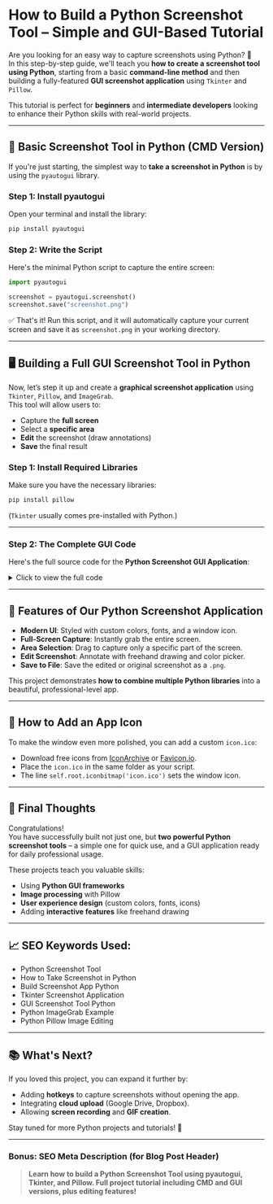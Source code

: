 
# How to Build a Python Screenshot Tool – Simple and GUI-Based Tutorial

Are you looking for an easy way to capture screenshots using Python? 🚀  
In this step-by-step guide, we'll teach you **how to create a screenshot tool using Python**, starting from a basic **command-line method** and then building a fully-featured **GUI screenshot application** using `Tkinter` and `Pillow`.

This tutorial is perfect for **beginners** and **intermediate developers** looking to enhance their Python skills with real-world projects.

---

## 📸 Basic Screenshot Tool in Python (CMD Version)

If you're just starting, the simplest way to **take a screenshot in Python** is by using the `pyautogui` library.

### Step 1: Install pyautogui
Open your terminal and install the library:

```bash
pip install pyautogui
```

### Step 2: Write the Script
Here's the minimal Python script to capture the entire screen:

```python
import pyautogui

screenshot = pyautogui.screenshot()
screenshot.save("screenshot.png")
```

✅ That's it! Run this script, and it will automatically capture your current screen and save it as `screenshot.png` in your working directory.

---

## 🖥️ Building a Full GUI Screenshot Tool in Python

Now, let’s step it up and create a **graphical screenshot application** using `Tkinter`, `Pillow`, and `ImageGrab`.  
This tool will allow users to:
- Capture the **full screen**
- Select a **specific area**
- **Edit** the screenshot (draw annotations)
- **Save** the final result

### Step 1: Install Required Libraries
Make sure you have the necessary libraries:

```bash
pip install pillow
```

(`Tkinter` usually comes pre-installed with Python.)

---

### Step 2: The Complete GUI Code

Here's the full source code for the **Python Screenshot GUI Application**:

<details>
<summary>Click to view the full code</summary>

```python
# Your full GUI code here
# (Paste the full code you posted above)
```
</details>

---

## 🎨 Features of Our Python Screenshot Application
- **Modern UI**: Styled with custom colors, fonts, and a window icon.
- **Full-Screen Capture**: Instantly grab the entire screen.
- **Area Selection**: Drag to capture only a specific part of the screen.
- **Edit Screenshot**: Annotate with freehand drawing and color picker.
- **Save to File**: Save the edited or original screenshot as a `.png`.

This project demonstrates **how to combine multiple Python libraries** into a beautiful, professional-level app.

---

## 📂 How to Add an App Icon
To make the window even more polished, you can add a custom `icon.ico`:

- Download free icons from [IconArchive](https://iconarchive.com/) or [Favicon.io](https://favicon.io/).
- Place the `icon.ico` in the same folder as your script.
- The line `self.root.iconbitmap('icon.ico')` sets the window icon.

---

## 🚀 Final Thoughts

Congratulations!  
You have successfully built not just one, but **two powerful Python screenshot tools** – a simple one for quick use, and a GUI application ready for daily professional usage.

These projects teach you valuable skills:
- Using **Python GUI frameworks**
- **Image processing** with Pillow
- **User experience design** (custom colors, fonts, icons)
- Adding **interactive features** like freehand drawing

---

## 📈 SEO Keywords Used:
- Python Screenshot Tool
- How to Take Screenshot in Python
- Build Screenshot App Python
- Tkinter Screenshot Application
- GUI Screenshot Tool Python
- Python ImageGrab Example
- Python Pillow Image Editing

---

## 📚 What's Next?

If you loved this project, you can expand it further by:
- Adding **hotkeys** to capture screenshots without opening the app.
- Integrating **cloud upload** (Google Drive, Dropbox).
- Allowing **screen recording** and **GIF creation**.

Stay tuned for more Python projects and tutorials! 🚀

---

### Bonus: SEO Meta Description (for Blog Post Header)
> **Learn how to build a Python Screenshot Tool using pyautogui, Tkinter, and Pillow. Full project tutorial including CMD and GUI versions, plus editing features!**
